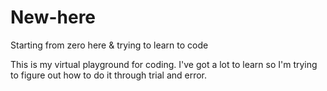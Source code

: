 # New-here
Starting from zero here &amp; trying to learn to code

This is my virtual playground for coding. I've got a lot to learn so I'm trying to figure out how to do it through trial and error. 

